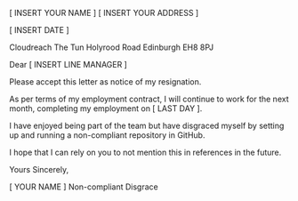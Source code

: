 [ INSERT YOUR NAME ]
[ INSERT YOUR ADDRESS ]

[ INSERT DATE ]

Cloudreach
The Tun
Holyrood Road
Edinburgh
EH8 8PJ

Dear [ INSERT LINE MANAGER ]

Please accept this letter as notice of my resignation.  

As per terms of my employment contract, I will continue to work for the next month, completing my employment on [ LAST DAY ].

I have enjoyed being part of the team but have disgraced myself by setting up and running a non-compliant repository in GitHub.  

I hope that I can rely on you to not mention this in references in the future.

Yours Sincerely,

[ YOUR NAME ]
Non-compliant Disgrace
